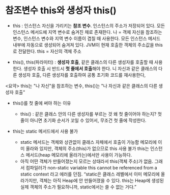 # 참조변수 this와 생성자 this()
* this : 인스턴스 자신을 가리키는 **참조 변수**. 인스턴스의 주소가 저장되어 있다.
	모든 인스턴스 메서드에 지역 변수로 숨겨진 채로 존재한다.
	나 = 객체 자신을 참조하는 변수, 인스턴스 변수와 지역 변수 이름이 겹칠 때 사용한다.
	모든 인스턴스 메서드 내부에 자동으로 생성되어 숨겨져 있다. JVM이 현재 호출한 객체의 주소값을
	this로 전달한다. this = 자신의 객체 주소

* this(), this(파라미터) : **생성자 호출**, 같은 클래스의 다른 생성자를 호출할 때 사용한다.
생성자 호출 시 반드시 **첫 줄에서 호출**해야 한다. 니 자신과 같은 클래스의 다른 생성자 호출,
다른 생성자를 호출하여 공통 초기화 코드를 재사용한다, 

<요약>
this는 "나 자신"을 참조하는 변수, this()는 "나 자신과 같은 클래스의 다른 생성자 호출"


* this()를 첫 줄에 써야 하는 이유
	* this() : 같은 클래스 안의 다른 생성자를 부르는 것
	왜 첫 줄이어야 하는지?
		첫 줄이 아니면 초기화 순서가 꼬일 수 있어서, 무조건 첫 줄에 작성한다.

* this는 static 메서드에서 사용 불가
	*  static 메서드는 객체와 상관없이 클래스 자체에서 호출이 가능함
		메모리에 이미 올라와 있지만, 객체의 주소(this)가 없으므로 this 사용 불가
		this는 인스턴스 메서드(heap 메모리에 올라가는)에서만 사용이 가능하다.
	* 아직 어떤 객체가 만들어졌는지 모르는 상태라서 this(객체 주소)가 없음.
	그래서 컴파일러가 non-static variable this cannot be referenced 
	from a static context 라고 에러를 던짐.
	“static은 클래스 레벨에서 이미 메모리에 올라가지만, 객체는 아직 Heap에 안 만들어졌을 수 있다.
	this는 Heap에 생성된 실제 객체의 주소가 필요하니까, static에서는 쓸 수 없는 거다.”
	
		